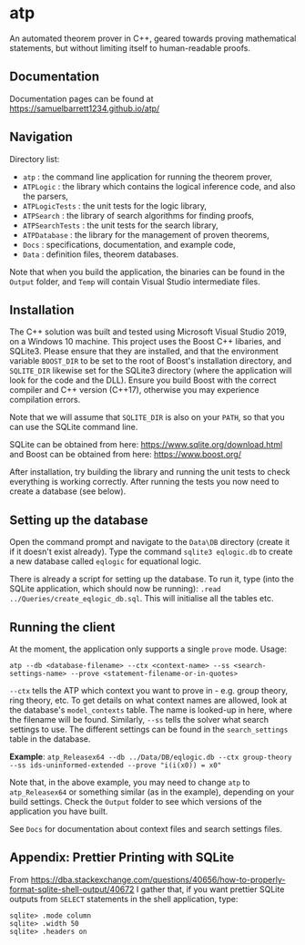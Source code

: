# atp

An automated theorem prover in C++, geared towards proving mathematical statements, but without limiting itself to human-readable proofs.

## Documentation

Documentation pages can be found at https://samuelbarrett1234.github.io/atp/

## Navigation

Directory list:
- `atp` : the command line application for running the theorem prover,
- `ATPLogic` : the library which contains the logical inference code, and also the parsers,
- `ATPLogicTests` : the unit tests for the logic library,
- `ATPSearch` : the library of search algorithms for finding proofs,
- `ATPSearchTests` : the unit tests for the search library,
- `ATPDatabase` : the library for the management of proven theorems,
- `Docs` : specifications, documentation, and example code,
- `Data` : definition files, theorem databases.

Note that when you build the application, the binaries can be found in the `Output` folder, and `Temp` will contain Visual Studio intermediate files.

## Installation

The C++ solution was built and tested using Microsoft Visual Studio 2019, on a Windows 10 machine. This project uses the Boost C++ libaries, and SQLite3. Please ensure that they are installed, and that the environment variable `BOOST_DIR` to be set to the root of Boost's installation directory, and `SQLITE_DIR` likewise set for the SQLite3 directory (where the application will look for the code and the DLL). Ensure you build Boost with the correct compiler and C++ version (C++17), otherwise you may experience compilation errors.

Note that we will assume that `SQLITE_DIR` is also on your `PATH`, so that you can use the SQLite command line.

SQLite can be obtained from here: https://www.sqlite.org/download.html and Boost can be obtained from here: https://www.boost.org/

After installation, try building the library and running the unit tests to check everything is working correctly. After running the tests you now need to create a database (see below).

## Setting up the database

Open the command prompt and navigate to the `Data\DB` directory (create it if it doesn't exist already). Type the command `sqlite3 eqlogic.db` to create a new database called `eqlogic` for equational logic.

There is already a script for setting up the database. To run it, type (into the SQLite application, which should now be running): `.read ../Queries/create_eqlogic_db.sql`. This will initialise all the tables etc.

## Running the client

At the moment, the application only supports a single `prove` mode. Usage:

`atp --db <database-filename> --ctx <context-name> --ss <search-settings-name> --prove <statement-filename-or-in-quotes>`

`--ctx` tells the ATP which context you want to prove in - e.g. group theory, ring theory, etc. To get details on what context names are allowed, look at the database's `model_contexts` table. The name is looked-up in here, where the filename will be found. Similarly, `--ss` tells the solver what search settings to use. The different settings can be found in the `search_settings` table in the database.

**Example**: `atp_Releasex64 --db ../Data/DB/eqlogic.db --ctx group-theory --ss ids-uninformed-extended --prove "i(i(x0)) = x0"`

Note that, in the above example, you may need to change `atp` to `atp_Releasex64` or something similar (as in the example), depending on your build settings. Check the `Output` folder to see which versions of the application you have built.

See `Docs` for documentation about context files and search settings files.

## Appendix: Prettier Printing with SQLite

From https://dba.stackexchange.com/questions/40656/how-to-properly-format-sqlite-shell-output/40672 I gather that, if you want prettier SQLite outputs from `SELECT` statements in the shell application, type:

```
sqlite> .mode column
sqlite> .width 50
sqlite> .headers on
```

